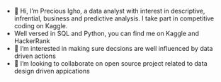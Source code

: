 - 👋 Hi, I’m Precious Igho, a data analyst with interest in descriptive, infrential, business and predictive analysis. I take part in competitive coding on Kaggle.
- Well versed in SQL and Python, you can find me on Kaggle and HackerRank
- 👀 I’m interested in making sure decsions are well influenced by data driven actions
- 💞️ I’m looking to collaborate on open source project related to data design driven appications

<!---
preciousIgho/preciousIgho is a ✨ special ✨ repository because its `README.md` (this file) appears on your GitHub profile.
You can click the Preview link to take a look at your changes.
--->
